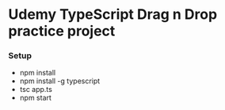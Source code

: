 # Udemy TypeScript Drag n Drop practice project

### Setup 
- npm install
- npm install -g typescript
- tsc app.ts
- npm start